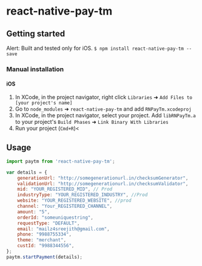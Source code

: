 
# react-native-pay-tm


## Getting started

Alert: Built and tested only for iOS.
`$ npm install react-native-pay-tm --save`

### Manual installation


#### iOS

1. In XCode, in the project navigator, right click `Libraries` ➜ `Add Files to [your project's name]`
2. Go to `node_modules` ➜ `react-native-pay-tm` and add `RNPayTm.xcodeproj`
3. In XCode, in the project navigator, select your project. Add `libRNPayTm.a` to your project's `Build Phases` ➜ `Link Binary With Libraries`
4. Run your project (`Cmd+R`)<
      

## Usage
```javascript
import paytm from 'react-native-pay-tm';

var details = {
    generationUrl: "http://somegenerationurl.in/checksumGenerator",
    validationUrl: "http://somegenerationurl.in/checksumValidator",
    mid: "YOUR_REGISTERED_MID", // Prod
    industryType: "YOUR_REGISTERED_INDUSTRY", //Prod
    website: "YOUR_REGISTERED_WEBSITE", //prod
    channel: "Your_REGISTERED_CHANNEL",
    amount: "5",
    orderId: "someuniquestring",
    requestType: "DEFAULT",
    email: "mailz4sreejith@gmail.com",
    phone: "9988755334",
    theme: "merchant",
    custId: "9988344556",
};
paytm.startPayment(details);
```
  